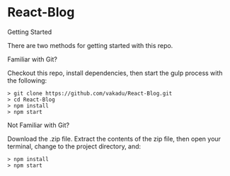 # React-Blog

Getting Started

There are two methods for getting started with this repo.

Familiar with Git?

Checkout this repo, install dependencies, then start the gulp process with the following:

```
> git clone https://github.com/vakadu/React-Blog.git
> cd React-Blog
> npm install
> npm start
```

Not Familiar with Git?

Download the .zip file. Extract the contents of the zip file, then open your terminal, change to the project directory, and:

```
> npm install
> npm start
```

